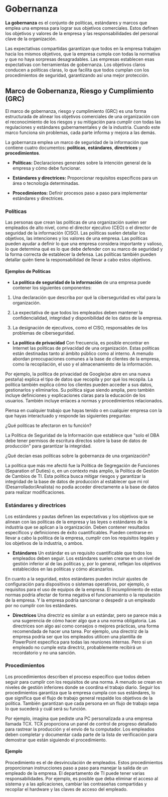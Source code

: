 # Gobernanza

**La gobernanza** es el conjunto de políticas, estándares y marcos que emplea una empresa para lograr sus objetivos comerciales. Estos definen los objetivos y valores de la empresa y las responsabilidades del personal clave de la organización.

Las expectativas compartidas garantizan que todos en la empresa trabajen hacia los mismos objetivos, que la empresa cumpla con todas la normativa y que no haya sorpresas desagradables. Las empresas establecen esas expectativas con herramientas de gobernanza. Los objetivos claros conducen a políticas claras, lo que facilita que todos cumplan con los procedimientos de seguridad, garantizando así una mejor protección.

## Marco de Gobernanza, Riesgo y Cumplimiento (GRC)

El marco de gobernanza, riesgo y cumplimiento (GRC) es una forma estructurada de alinear los objetivos comerciales de una organización con el reconocimiento de los riesgos y su mitigación para cumplir con todas las regulaciones y estándares gubernamentales y de la industria. Cuando este marco funciona sin problemas, cada parte informa y mejora a las demás.

La gobernanza emplea un marco de seguridad de la información que contiene cuatro documentos: **políticas**, **estándares**, **directrices** y **procedimientos**.

- **Políticas:** Declaraciones generales sobre la intención general de la empresa y cómo debe funcionar.

- **Estándares y directrices:** Proporcionar requisitos específicos para un área o tecnología determinadas.

- **Procedimientos:** Definir procesos paso a paso para implementar estándares y directrices.

### Políticas

Las personas que crean las políticas de una organización suelen ser empleados de alto nivel, como el director ejecutivo (CEO) o el director de seguridad de la información (CISO). Las políticas suelen detallar los objetivos, las intenciones y los valores de una empresa. Las políticas pueden ayudar a definir lo que una empresa considera importante y valioso, lo que determina qué es lo que debe defender con su marco de seguridad y la forma correcta de establecer la defensa. Las políticas también pueden detallar quién tiene la responsabilidad de llevar a cabo estos objetivos.

#### Ejemplos de Politicas

- **La política de seguridad de la información** de una empresa puede contener los siguientes componentes:

1. Una declaración que describa por qué la ciberseguridad es vital para la organización.

2. La expectativa de que todos los empleados deben mantener la confidencialidad, integridad y disponibilidad de los datos de la empresa.

3. La designación de ejecutivos, como el CISO, responsables de los problemas de ciberseguridad.

- **La política de privacidad** Con frecuencia, es posible encontrar en Internet las políticas de privacidad de una organización. Estas políticas están destinadas tanto al ámbito público como al interno. A menudo abordan preocupaciones comunes a la base de clientes de la empresa, como la recopilación, el uso y el almacenamiento de la información.

Por ejemplo, la política de privacidad de Google(se abre en una nueva pestaña) explica el tipo de datos que recopila y por qué los recopila. La política también explica cómo los clientes pueden acceder a sus datos, gestionarlos y eliminarlos. Su política sigue siendo amplia, pero también incluye definiciones y explicaciones claras para la educación de los usuarios. También incluye enlaces a normas y procedimientos relacionados.

Piensa en cualquier trabajo que hayas tenido o en cualquier empresa con la que hayas interactuado y responde las siguientes preguntas:

¿Qué políticas te afectaron en tu función?

La Política de Seguridad de la Información que establece que "solo el DBA debe tener permisos de escritura directos sobre la base de datos de producción" para garantizar la integridad.

¿Qué decían esas políticas sobre la gobernanza de una organización?

La política que más me afectó fue la Política de Segregación de Funciones (Separation of Duties) o, en un contexto más amplio, la Política de Gestión de Cambios de TI. Esta política busca mitigar riesgos y garantizar la integridad de la base de datos de producción al establecer que mi rol (Desarrollador/Analista) no podía acceder directamente a la base de datos para realizar modificaciones.

### Estándares y directrices

Los estándares y pautas definen las expectativas y los objetivos que se alinean con las políticas de la empresa y las leyes o estándares de la industria que se aplican a la organización. Deben contener resultados específicos y definiciones de éxito cuantificables. Pueden centrarse en llevar a cabo la política de la empresa, cumplir con los requisitos legales y los objetivos de la industria, o ambos.

- **Estándares** Un estándar es un requisito cuantificable que todos los empleados deben seguir. Los estándares suelen crearse en un nivel de gestión inferior al de las políticas y, por lo general, reflejan los objetivos establecidos en las políticas y cómo alcanzarlos.  

En cuanto a la seguridad, estos estándares pueden incluir ajustes de configuración para dispositivos o sistemas operativos, por ejemplo, o requisitos para el uso de equipos de la empresa. El incumplimiento de estas normas podría afectar de forma negativa el funcionamiento o la reputación de la empresa. Y la empresa podría sancionar o despedir a un empleado por no cumplir con los estándares.

- **Directrices** Una directriz es similar a un estándar, pero se parece más a una sugerencia de cómo hacer algo que a una norma obligatoria. Las directrices son algo así como consejos o mejores prácticas, una forma recomendada de hacer una tarea. Por ejemplo, una directriz de la empresa podría ser que los empleados utilicen una plantilla de PowerPoint específica para todas las reuniones internas. Pero si un empleado no cumple esta directriz, probablemente recibirá un recordatorio y no una sanción.

### Procedimientos

Los procedimientos describen el proceso específico que todos deben seguir para cumplir con los requisitos de una norma. A menudo se crean en niveles de gestión inferiores donde se coordina el trabajo diario. Seguir los procedimientos garantiza que la empresa cumpla con sus estándares, lo que significa que el flujo de trabajo general respalde los objetivos de la política. También garantizan que cada persona en un flujo de trabajo sepa lo que sucederá y cuál será su función.

Por ejemplo, imagina que pediste una PC personalizada a una empresa llamada TCX. TCX proporciona un panel de control de progreso detallado para rastrear la producción y el envío de tu computador. Los empleados deben completar y documentar cada parte de la lista de verificación para demostrar que están siguiendo el procedimiento.

#### Ejemplo

Procedimiento es el de desvinculación de empleados. Estos procedimientos proporcionan instrucciones paso a paso para manejar la salida de un empleado de la empresa. El departamento de TI puede tener varias responsabilidades. Por ejemplo, es posible que deba eliminar el acceso al sistema y a las aplicaciones, cambiar las contraseñas compartidas y recopilar el hardware y las claves de acceso del empleado.


